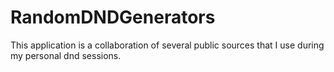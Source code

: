 # RandomDNDGenerators
This application is a collaboration of several public sources that I use during my personal dnd sessions.
